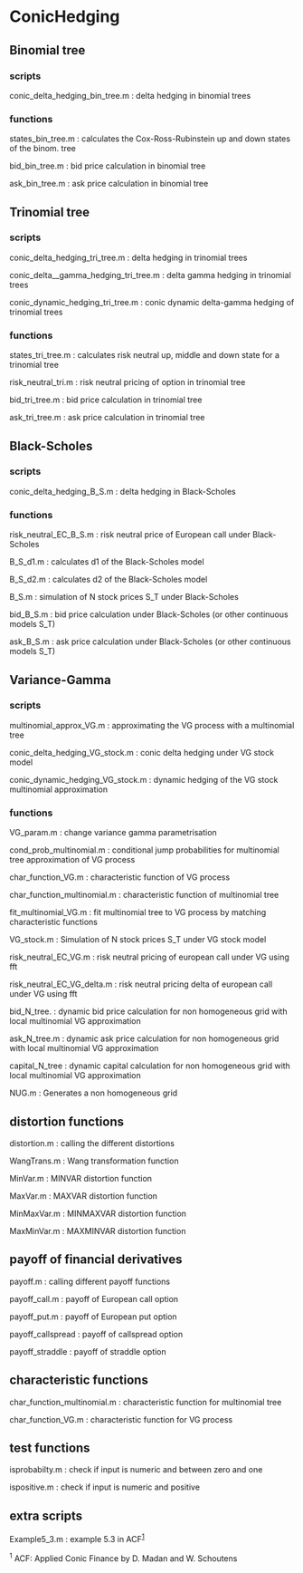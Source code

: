 ConicHedging
============

## Binomial tree 

### scripts

conic_delta_hedging_bin_tree.m : delta hedging in binomial trees

### functions

states_bin_tree.m : calculates the Cox-Ross-Rubinstein up and down states of the binom. tree 

bid_bin_tree.m : bid price calculation in binomial tree

ask_bin_tree.m : ask price calculation in binomial tree

## Trinomial tree 

### scripts

conic_delta_hedging_tri_tree.m : delta hedging in trinomial trees

conic_delta__gamma_hedging_tri_tree.m : delta gamma hedging in trinomial trees

conic_dynamic_hedging_tri_tree.m : conic dynamic delta-gamma hedging of trinomial trees

### functions

states_tri_tree.m : calculates risk neutral up, middle and down state for a trinomial tree

risk_neutral_tri.m : risk neutral pricing of option in trinomial tree

bid_tri_tree.m : bid price calculation in trinomial tree

ask_tri_tree.m : ask price calculation in trinomial tree

## Black-Scholes 

### scripts

conic_delta_hedging_B_S.m : delta hedging in Black-Scholes

### functions

risk_neutral_EC_B_S.m : risk neutral price of European call under Black-Scholes

B_S_d1.m : calculates d1 of the Black-Scholes model

B_S_d2.m : calculates d2 of the Black-Scholes model

B_S.m : simulation of N stock prices S_T under Black-Scholes

bid_B_S.m : bid price calculation under Black-Scholes (or other continuous models S_T) 

ask_B_S.m : ask price calculation under Black-Scholes (or other continuous models S_T)

## Variance-Gamma

### scripts

multinomial_approx_VG.m : approximating the VG process with a multinomial tree

conic_delta_hedging_VG_stock.m : conic delta hedging under VG stock model

conic_dynamic_hedging_VG_stock.m : dynamic hedging of the VG stock multinomial approximation

### functions

VG_param.m : change variance gamma parametrisation

cond_prob_multinomial.m : conditional jump probabilities for multinomial tree approximation of VG process

char_function_VG.m : characteristic function of VG process

char_function_multinomial.m : characteristic function of multinomial tree

fit_multinomial_VG.m : fit multinomial tree to VG process by matching characteristic functions

VG_stock.m : Simulation of N stock prices S_T under VG stock model

risk_neutral_EC_VG.m : risk neutral pricing of european call under VG using fft

risk_neutral_EC_VG_delta.m : risk neutral pricing delta of european call under VG using fft

bid_N_tree. : dynamic bid price calculation for non homogeneous grid with local multinomial VG approximation

ask_N_tree.m : dynamic ask price calculation for non homogeneous grid with local multinomial VG approximation

capital_N_tree : dynamic capital calculation for non homogeneous grid with local multinomial VG approximation

NUG.m : Generates a non homogeneous grid

## distortion functions

distortion.m : calling the different distortions

WangTrans.m : Wang transformation function

MinVar.m    : MINVAR distortion function

MaxVar.m    : MAXVAR distortion function

MinMaxVar.m : MINMAXVAR distortion function

MaxMinVar.m : MAXMINVAR distortion function 

## payoff of financial derivatives

payoff.m : calling different payoff functions

payoff_call.m : payoff of European call option

payoff_put.m : payoff of European put option

payoff_callspread : payoff of callspread option	

payoff_straddle : payoff of straddle option

## characteristic functions

char_function_multinomial.m : characteristic function for multinomial tree

char_function_VG.m : characteristic function for VG process

## test functions

isprobabilty.m : check if input is  numeric and between zero and one

ispositive.m : check if input is  numeric and positive

## extra scripts

Example5_3.m : example 5.3 in ACF<sup>[1](#myfootnote1)</sup>

<sup><a name="myfootnote1">1</a></sup> ACF: Applied Conic Finance by D. Madan and W. Schoutens 